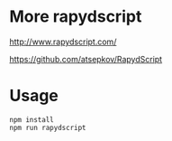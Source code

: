 # More rapydscript

http://www.rapydscript.com/

https://github.com/atsepkov/RapydScript

# Usage

    npm install
    npm run rapydscript
